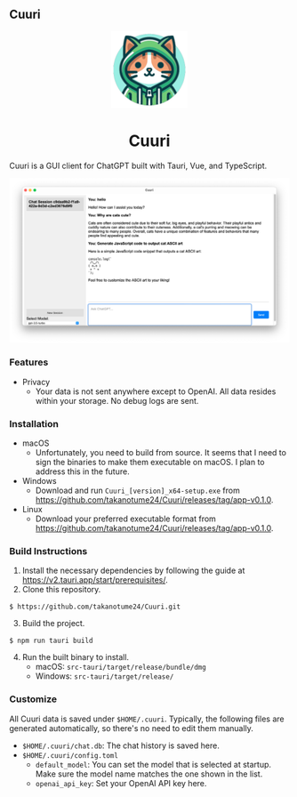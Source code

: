 ## Cuuri

<p align="center">
    <img src=https://github.com/takanotume24/cuuri/blob/master/src-tauri/icons/Square284x284Logo.png?raw=true width=138/>
</p>
<h1 align="center">Cuuri</h1>

Cuuri is a GUI client for ChatGPT built with Tauri, Vue, and TypeScript.

![Screenshot](./public/screenshot.png)

### Features

- Privacy
  - Your data is not sent anywhere except to OpenAI. All data resides within your storage. No debug logs are sent.

### Installation

- macOS
  - Unfortunately, you need to build from source. It seems that I need to sign the binaries to make them executable on macOS. I plan to address this in the future.
- Windows
  - Download and run `Cuuri_[version]_x64-setup.exe` from <https://github.com/takanotume24/Cuuri/releases/tag/app-v0.1.0>.
- Linux
  - Download your preferred executable format from <https://github.com/takanotume24/Cuuri/releases/tag/app-v0.1.0>.

### Build Instructions

1. Install the necessary dependencies by following the guide at <https://v2.tauri.app/start/prerequisites/>.
2. Clone this repository.

  ```
  $ https://github.com/takanotume24/Cuuri.git
  ```

3. Build the project.

  ```
  $ npm run tauri build
  ```

4. Run the built binary to install.
   - macOS: `src-tauri/target/release/bundle/dmg`
   - Windows: `src-tauri/target/release/`

### Customize
All Cuuri data is saved under `$HOME/.cuuri`. Typically, the following files are generated automatically, so there's no need to edit them manually.

- `$HOME/.cuuri/chat.db`: The chat history is saved here.
- `$HOME/.cuuri/config.toml`
  - `default_model`: You can set the model that is selected at startup. Make sure the model name matches the one shown in the list.
  - `openai_api_key`: Set your OpenAI API key here.

